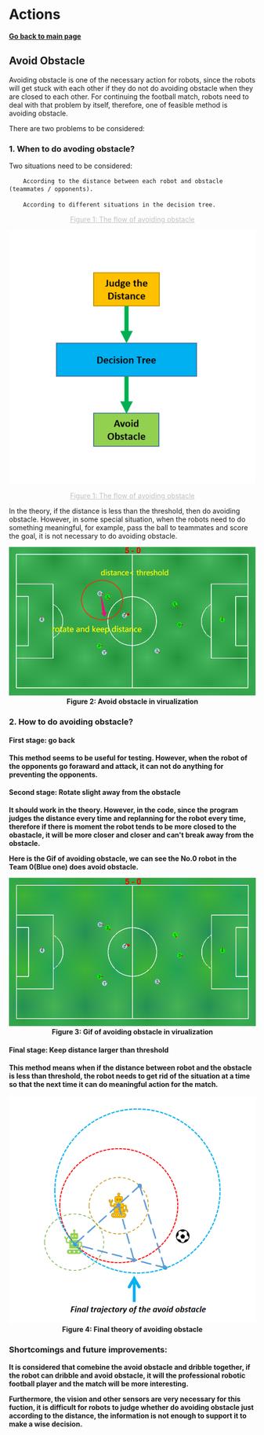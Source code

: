 # **Actions**

**[Go back to main page](../../Documentation.md)**

## Avoid Obstacle

Avoiding obstacle is one of the necessary action for robots, since the robots will get stuck with each other if they do not do avoiding obstacle when they are closed to each other. 
For continuing the football match, robots need to deal with that problem by itself, therefore, one of feasible method is avoiding obstacle.

There are two problems to be considered:

### 1. When to do avoding obstacle?

   Two situations need to be considered:
   
        According to the distance between each robot and obstacle (teammates / opponents).
        
        According to different situations in the decision tree.
   
   <center style="color:#C0C0C0;text-decoration:underline">Figure 1: The flow of avoiding obstacle</center>
   <p align="center">
      <img src="../../Images/avoid_obstacle_flow.png" />
      <center style="color:#C0C0C0;text-decoration:underline">Figure 1: The flow of avoiding obstacle</center>
   </p>
   
   In the theory, if the distance is less than the threshold, then do avoiding obstacle. However, in some special situation, when the robots need to do something meaningful, for example, pass the ball to teammates and score the goal, it is not necessary to do avoiding obstacle. 
   
   <p align="center">
      <img src="../../Images/Avoid_obstacle.png" />
      <b>Figure 2: Avoid obstacle in virualization<b />
   </p>
   
   
### 2. How to do avoiding obstacle?
   
   #### First stage: go back
   
   This method seems to be useful for testing. However, when the robot of the opponents go foraward and attack, it can not do anything for preventing the opponents.
        
   #### Second stage: Rotate slight away from the obstacle
   
   It should work in the theory. However, in the code, since the program judges the distance every time and replanning for the robot every time,  therefore if there is moment the robot tends to be more closed to the obastacle, it will be more closer and closer and can't break away from the obstacle.
   
   Here is the Gif of avoiding obstacle, we can see the **No.0** robot in the **Team 0**(Blue one) does avoid obstacle.
   
   <p align="center">
      <img src="../../Images/Avoid_obstacle.gif" />
      <b>Figure 3: Gif of avoiding obstacle in virualization<b />
   </p>
   
   #### Final stage: Keep distance larger than threshold
   
   This method means when if the distance between robot and the obstacle is less than threshold, the robot needs to get rid of the situation at a time so that the next time it can do meaningful action for the match. 
   
   <p align="center">
      <img src="../../Images/avoid_obstacle_theory.png" />
      <b>Figure 4: Final theory of avoiding obstacle<b />
   </p>
   
### Shortcomings and future improvements:
   
   It is considered that comebine the avoid obstacle and dribble together, if the robot can dribble and avoid obstacle, it will the professional robotic football player and the match will be more interesting.
   
   Furthermore, the vision and other sensors are very necessary for this fuction, it is difficult for robots to judge whether do avoiding obstacle just according to the distance, the information is not enough to support it to make a wise decision.  
        
</p>
